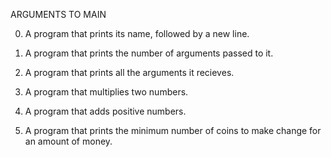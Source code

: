 ARGUMENTS TO MAIN

0. A program that prints its name, followed by a new line.

1. A program that prints the number of arguments passed to it.

2. A program that prints all the arguments it recieves.

3. A program that multiplies two numbers.

4. A program that adds positive numbers.

5. A program that prints the minimum number of coins to make change for an amount of money.

